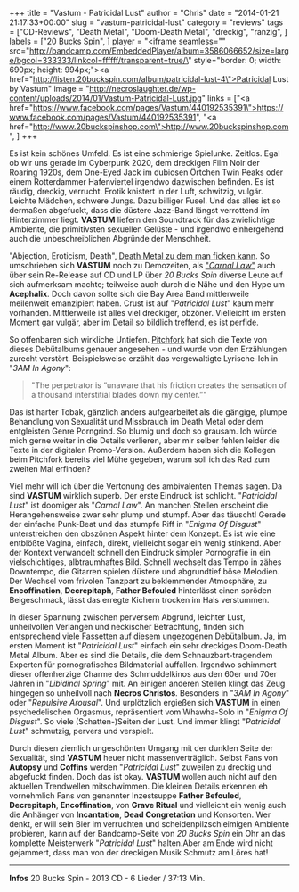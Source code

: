+++
title = "Vastum - Patricidal Lust"
author = "Chris"
date = "2014-01-21 21:17:33+00:00"
slug = "vastum-patricidal-lust"
category = "reviews"
tags = ["CD-Reviews", "Death Metal", "Doom-Death Metal", "dreckig", "ranzig", ]
labels = ["20 Bucks Spin", ]
player = "<iframe seamless=\"\" src=\"http://bandcamp.com/EmbeddedPlayer/album=3586066652/size=large/bgcol=333333/linkcol=ffffff/transparent=true/\" style=\"border: 0; width: 690px; height: 994px;\"><a href=\"http://listen.20buckspin.com/album/patricidal-lust-4\">Patricidal Lust by Vastum</a></iframe>"
image = "http://necroslaughter.de/wp-content/uploads/2014/01/Vastum-Patricidal-Lust.jpg"
links = ["<a href=\"https://www.facebook.com/pages/Vastum/440192535391\">https://www.facebook.com/pages/Vastum/440192535391</a>", "<a href=\"http://www.20buckspinshop.com\">http://www.20buckspinshop.com</a>", ]
+++

Es ist kein schönes Umfeld. Es ist eine schmierige Spielunke. Zeitlos. Egal ob wir uns gerade im Cyberpunk 2020, dem dreckigen Film Noir der Roaring 1920s, dem One-Eyed Jack im dubiosen Örtchen Twin Peaks oder einem Rotterdammer Hafenviertel irgendwo dazwischen befinden. Es ist räudig, dreckig, verrucht. Erotik knistert in der Luft, schwitzig, vulgär. Leichte Mädchen, schwere Jungs. Dazu billiger Fusel. Und das alles ist so dermaßen abgefuckt, dass die düstere Jazz-Band längst verrottend im Hinterzimmer liegt. **VASTUM** liefern den Soundtrack für das zwielichtige Ambiente, die primitivsten sexuellen Gelüste - und irgendwo einhergehend auch die unbeschreiblichen Abgründe der Menschheit.

"Abjection, Eroticism, Death", <a href="http://necroslaughter.de/2012/01/vastum-death-metal-zu-dem-man-ficken-kann/" title="Vastum – Death Metal zu dem man ficken kann">Death Metal zu dem man ficken kann</a>. So umschrieben sich **VASTUM** noch zu Demozeiten, als <a href="http://necroslaughter.de/2011/09/vastum-carnal-law/" title="Vastum – Carnal Law">"_Carnal Law_"</a> auch über sein Re-Release auf CD und LP über _20 Bucks Spin_ diverse Leute auf sich aufmerksam machte; teilweise auch durch die Nähe und den Hype um **Acephalix**. Doch davon sollte sich die Bay Area Band mittlerweile meilenweit emanzipiert haben. Crust ist auf "_Patricidal Lust_" kaum mehr vorhanden. Mittlerweile ist alles viel dreckiger, obzöner. Vielleicht im ersten Moment gar vulgär, aber im Detail so bildlich treffend, es ist perfide.

So offenbaren sich wirkliche Untiefen. <a href="http://pitchfork.com/reviews/albums/18765-vastum-patricidal-lust/">Pitchfork</a> hat sich die Texte von dieses Debütalbums genauer angesehen - und wurde von den Erzählungen zurecht verstört. Beispielsweise erzählt das vergewaltigte Lyrische-Ich in "_3AM In Agony_":

<blockquote>"The perpetrator is “unaware that his friction creates the sensation of a thousand interstitial blades down my center.”"</blockquote>

Das ist harter Tobak, gänzlich anders aufgearbeitet als die gängige, plumpe Behandlung von Sexualität und Missbrauch im Death Metal oder dem entgleisten Genre Porngrind. So blumig und doch so grausam. Ich würde mich gerne weiter in die Details verlieren, aber mir selber fehlen leider die Texte in der digitalen Promo-Version. Außerdem haben sich die Kollegen beim Pitchfork bereits viel Mühe gegeben, warum soll ich das Rad zum zweiten Mal erfinden?

Viel mehr will ich über die Vertonung des ambivalenten Themas sagen. Da sind **VASTUM** wirklich superb. Der erste Eindruck ist schlicht. "_Patricidal Lust_" ist doomiger als "_Carnal Law_". An manchen Stellen erscheint die Herangehensweise zwar sehr plump und stumpf. Aber das täuscht! Gerade der einfache Punk-Beat und das stumpfe Riff in "_Enigma Of Disgust_" unterstreichen den obszönen Aspekt hinter dem Konzept. Es ist wie eine entblößte Vagina, einfach, direkt, vielleicht sogar ein wenig stinkend. Aber der Kontext verwandelt schnell den Eindruck simpler Pornografie in ein vielschichtiges, albtraumhaftes Bild. Schnell wechselt das Tempo in zähes Downtempo, die Gitarren spielen düstere und abgrundtief böse Melodien. Der Wechsel vom frivolen Tanzpart zu beklemmender Atmosphäre, zu **Encoffination**, **Decrepitaph**, **Father Befouled** hinterlässt einen spröden Beigeschmack, lässt das erregte Kichern trocken im Hals verstummen.

In dieser Spannung zwischen perversem Abgrund, leichter Lust, unheilvollen Verlangen und neckischer Betrachtung, finden sich entsprechend viele Fassetten auf diesem ungezogenen Debütalbum. Ja, im ersten Moment ist "_Patricidal Lust_" einfach ein sehr dreckiges Doom-Death Metal Album. Aber es sind die Details, die dem Schnauzbart-tragendem Experten für pornografisches Bildmaterial auffallen. Irgendwo schimmert dieser offenherzige Charme des Schmuddelkinos aus den 60er und 70er Jahren in "_Libidinal Spring_" mit. An einigen anderen Stellen klingt das Zeug hingegen so unheilvoll nach **Necros Christos**. Besonders in "_3AM In Agony_" oder "_Repulsive Arousal_". Und urplötzlich ergießen sich **VASTUM** in einen psychedelischen Orgasmus, repräsentiert vom Whawha-Solo in "_Enigma Of Disgust_". So viele (Schatten-)Seiten der Lust. Und immer klingt "_Patricidal Lust_" schmutzig, pervers und verspielt.

Durch diesen ziemlich ungeschönten Umgang mit der dunklen Seite der Sexualität, sind **VASTUM** heuer nicht massenverträglich. Selbst Fans von **Autopsy** und **Coffins** werden "_Patricidal Lust_" zuweilen zu dreckig und abgefuckt finden. Doch das ist okay. **VASTUM** wollen auch nicht auf den aktuellen Trendwellen mitschwimmen. Die kleinen Details erkennen eh vornehmlich Fans von genannter Inzestsuppe **Father Befouled**, **Decrepitaph**, **Encoffination**, von **Grave Ritual** und vielleicht ein wenig auch die Anhänger von **Incantation**, **Dead Congretation** und Konsorten. Wer denkt, er will sein Bier im verruchten und scheidenpilzschleimigen Ambiente probieren, kann auf der Bandcamp-Seite von _20 Bucks Spin_ ein Ohr an das komplette Meisterwerk "_Patricidal Lust_" halten.Aber am Ende wird nicht gejammert, dass man von der dreckigen Musik Schmutz am Löres hat!





---
**Infos**
20 Bucks Spin - 2013
CD - 6 Lieder / 37:13 Min.
